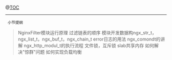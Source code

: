 @[TOC](C++后端开发（4.5.2）——Nginx过滤器模块实现)

---
` 小节提纲`
>NginxFilter模块运行原理
    过滤链表的顺序
    模块开发数据构ngx_str_t，ngx_list_t，ngx_buf_t，ngx_chain_t
    error日志的用法
    ngx_comondt的讲解
    ngx_http_modul_t的执行流程
    文件锁，互斥锁
    slab共享内存
    如何解决"惊群"问题
    如何实现负载均衡